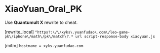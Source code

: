 # XiaoYuan_Oral_PK

Use **Quantumult X** rewrite to cheat.

[rewrite_local]
`^https?:\/\/xyks\.yuanfudao\.com\/leo-game-pk\/iphone\/math\/pk\/match\?.* url script-response-body xiaoyuan.js`

[mitm]
`hostname = xyks.yuanfudao.com`

